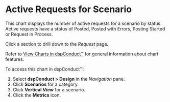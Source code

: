 # Active Requests for Scenario

This chart displays the number of active requests for a scenario by
<span id="Request Status dspConduct" class="popUpLink">status</span>.
Active requests have a status of Posted, Posted with Errors, Posting
Started or Request in Process.

Click a section to drill down to the *Request* page.

Refer to [View Charts in dspConduct™](View_Charts.htm) for general
information about chart features.

To access this chart in dspConduct™:

1.  Select **dspConduct \> Design** in the *Navigation* pane.
2.  Click **Scenarios** for a category.
3.  Click **Vertical View** for a scenario.
4.  Click the **Metrics** icon.
